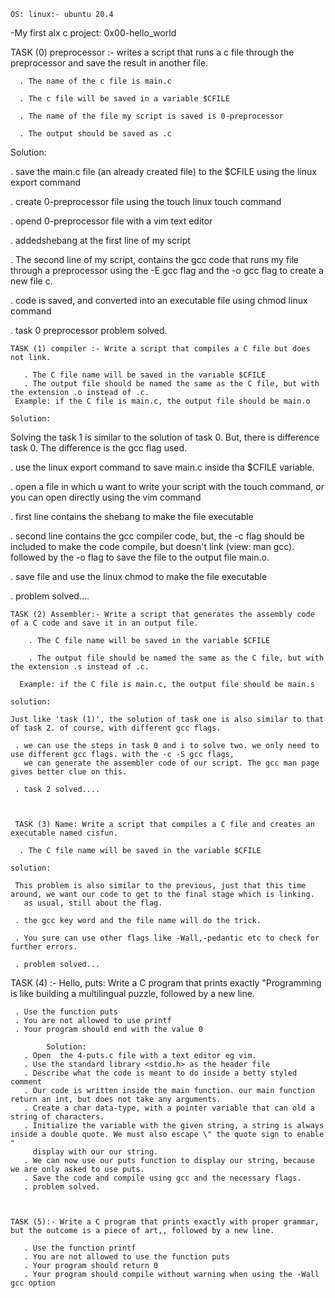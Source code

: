     OS: linux:- ubuntu 20.4

-My first alx c project: 0x00-hello_world

   TASK (0) preprocessor :- writes a script that runs a c file through the preprocessor and save the result in another file.

      . The name of the c file is main.c

      . The c file will be saved in a variable $CFILE

      . The name of the file my script is saved is 0-preprocessor 

      . The output should be saved as .c
      
 Solution:

  . save the main.c file (an already created file) to the $CFILE using the linux export command

  . create 0-preprocessor file using the touch linux touch command

  . opend 0-preprocessor file with a vim text editor

  . addedshebang at the first line of my script

  . The second line of my script, contains the gcc code that runs my file through a preprocessor using the -E gcc flag and the -o gcc flag to create a        new file c.

  . code is saved, and converted into an executable file using chmod linux command

  . task 0 preprocessor problem solved.



    TASK (1) compiler :- Write a script that compiles a C file but does not link.
    
       . The C file name will be saved in the variable $CFILE
       . The output file should be named the same as the C file, but with the extension .o instead of .c.
     Example: if the C file is main.c, the output file should be main.o  
    
    Solution:
    
   Solving the task 1 is similar to the solution of task 0. But, there is difference task 0. The difference is the gcc flag used.
   
   . use the linux export command to save main.c inside tha $CFILE variable.
   
   . open a file in which u want to write your script with the touch command, or you can open directly using the vim <file> command
    
   . first line contains the shebang to make the file executable
    
   . second line contains the gcc compiler code, but, the -c flag should be included to make the code compile, but doesn't link (view: man gcc).
     followed by the -o flag to save the file to the output file main.o.
    
   . save file and use the linux chmod to make the file executable
    
   . problem solved....
    
    
    
    TASK (2) Assembler:- Write a script that generates the assembly code of a C code and save it in an output file.
    
        . The C file name will be saved in the variable $CFILE
    
        . The output file should be named the same as the C file, but with the extension .s instead of .c.
  
      Example: if the C file is main.c, the output file should be main.s

    solution:
    
    Just like 'task (1)', the solution of task one is also similar to that of task 2. of course, with different gcc flags.
    
     . we can use the steps in task 0 and i to solve two. we only need to use different gcc flags. with the -c -S gcc flags,
       we can generate the assembler code of our script. The gcc man page gives better clue on this.
    
     . task 2 solved....
    
    
    
     TASK (3) Name: Write a script that compiles a C file and creates an executable named cisfun.
    
      . The C file name will be saved in the variable $CFILE
    
    solution:
     
     This problem is also similar to the previous, just that this time around, we want our code to get to the final stage which is linking.
       as usual, still about the flag.
    
     . the gcc key word and the file name will do the trick.
    
     . You sure can use other flags like -Wall,-pedantic etc to check for further errors.
    
     . problem solved...
  
    
    
   TASK (4) :- Hello, puts: Write a C program that prints exactly "Programming is like building a multilingual puzzle, followed by a new line.

     . Use the function puts
     . You are not allowed to use printf
     . Your program should end with the value 0
    
            Solution:
       . Open  the 4-puts.c file with a text editor eg vim.
       . Use the standard library <stdio.h> as the header file
       . Describe what the code is meant to do inside a betty styled comment
       . Our code is written inside the main function. our main function return an int, but does not take any arguments.
       . Create a char data-type, with a pointer variable that can old a string of characters.
       . Initialize the variable with the given string, a string is always inside a double quote. We must also escape \" the quote sign to enable "
         display with our our string.
       . We can now use our puts function to display our string, because we are only asked to use puts.
       . Save the code and compile using gcc and the necessary flags.
       . problem solved.
    
    
    
    TASK (5):- Write a C program that prints exactly with proper grammar, but the outcome is a piece of art,, followed by a new line.
       
       . Use the function printf
       . You are not allowed to use the function puts
       . Your program should return 0
       . Your program should compile without warning when using the -Wall gcc option
     
